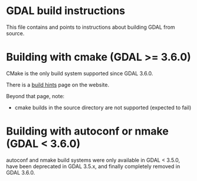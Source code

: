 # GDAL build instructions

This file contains and points to instructions about building GDAL from source.

# Building with cmake (GDAL >= 3.6.0)

CMake is the only build system supported since GDAL 3.6.0.

There is a [build hints](https://gdal.org/build_hints.html) page on the website.

Beyond that page, note:
  - cmake builds in the source directory are not supported (expected to fail)

# Building with autoconf or nmake (GDAL < 3.6.0)

autoconf and nmake build systems were only available in GDAL < 3.5.0, have
been deprecated in GDAL 3.5.x, and finally completely removed in GDAL 3.6.0.
